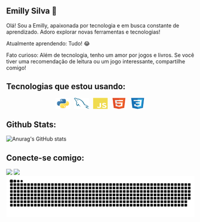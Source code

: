 ## Emilly Silva 🌸
Olá! Sou a Emilly, apaixonada por tecnologia e em busca constante de aprendizado. Adoro explorar novas ferramentas e tecnologias!

Atualmente aprendendo: Tudo! 😂

Fato curioso: Além de tecnologia, tenho um amor por jogos e livros. Se você tiver uma recomendação de leitura ou um jogo interessante, compartilhe comigo!


## Tecnologias que estou usando:

<div style="display: flex; flex-wrap: wrap; gap: 10px; align-items: center; justify-content: center;">
  <img align="center" alt="luna-Python" height="30" width="40" src="https://raw.githubusercontent.com/devicons/devicon/master/icons/python/python-original.svg">
  <img align="center" alt="luna-MySQL" height="30" width="40" src="https://raw.githubusercontent.com/devicons/devicon/master/icons/mysql/mysql-original.svg">
  <img align="center" alt="luna-JavaScript" height="30" width="40" src="https://raw.githubusercontent.com/devicons/devicon/master/icons/javascript/javascript-plain.svg">
  <img align="center" alt="luna-HTML" height="30" width="40" src="https://raw.githubusercontent.com/devicons/devicon/master/icons/html5/html5-original.svg">
  <img align="center" alt="luna-CSS" height="30" width="40" src="https://raw.githubusercontent.com/devicons/devicon/master/icons/css3/css3-original.svg">
</div>

## Github Stats:
  <div>

  ![Anurag's GitHub stats](https://github-readme-stats.vercel.app/api?username=bolunaxoy&show_icons=true&theme=radical) 


</div>


## Conecte-se comigo:

<div> <a href="mailto:emyyagami5@gmail.com"><img src="https://img.shields.io/badge/-Gmail-%23333?style=for-the-badge&logo=gmail&logoColor=white" target="_blank"></a> <a href="https://www.linkedin.com/in/emilly-silva-645270202" target="_blank"><img src="https://img.shields.io/badge/-LinkedIn-%230077B5?style=for-the-badge&logo=linkedin&logoColor=white" target="_blank"></a> </div>

<picture align="center">
  <source media="(prefers-color-scheme: dark)" srcset="https://raw.githubusercontent.com/bolunaxoy/bolunaxoy/output/github-contribution-grid-snake-dark.svg">
  <source media="(prefers-color-scheme: light)" srcset="https://raw.githubusercontent.com/bolunaxoy/bolunaxoy/output/github-contribution-grid-snake-dark.svg">
  <img align="center" alt="github contribution grid snake animation" src="https://raw.githubusercontent.com/bolunaxoy/bolunaxoy/output/github-contribution-grid-snake.svg">
</picture>

